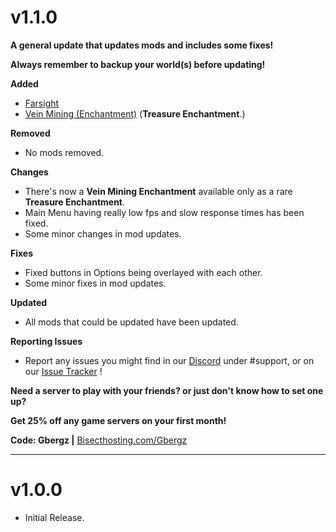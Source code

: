 <h1>v1.1.0</h1>

**A general update that updates mods and includes some fixes!**

**Always remember to backup your world(s) before updating!**


**Added**
- [Farsight](https://www.curseforge.com/minecraft/mc-mods/farsight)
- [Vein Mining (Enchantment)](https://www.curseforge.com/minecraft/mc-mods/vein-mining) (**Treasure Enchantment**.)


**Removed**
- No mods removed.


**Changes**
- There's now a **Vein Mining Enchantment** available only as a rare **Treasure Enchantment**.
- Main Menu having really low fps and slow response times has been fixed.
- Some minor changes in mod updates.


**Fixes**
- Fixed buttons in Options being overlayed with each other.
- Some minor fixes in mod updates.


**Updated**
- All mods that could be updated have been updated.


**Reporting Issues**
- Report any issues you might find in our [Discord](https://discord.io/TeamTNP) under #support, or on our [Issue Tracker](https://github.com/The-Nexus-Project/Limitless-V-Echoes/issues) !



**Need a server to play with your friends? or just don't know how to set one up?**

**Get 25% off any game servers on your first month!**

**Code: Gbergz |** [Bisecthosting.com/Gbergz](https://bisecthosting.com/gbergz)

---------------

<h1>v1.0.0</h1>

- Initial Release.
